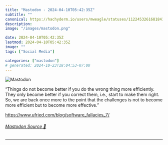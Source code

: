 ```yaml
---
title: "Mastodon - 2024-04-10T05:42:35Z"
subtitle: ""
canonical: https://hachyderm.io/users/mweagle/statuses/112245326168184101
description:
image: "/images/mastodon.png"

date: 2024-04-10T05:42:35Z
lastmod: 2024-04-10T05:42:35Z
image: ""
tags: ["Social Media"]

categories: ["mastodon"]
# generated: 2024-10-23T18:04:53-07:00
---
```

![Mastodon](/images/mastodon.png)

<p>“Things do not become better if you do the wrong thing more efficiently. They only become better if you correct them, i.e., start to make them right. So, we are back once more to the point that the challenges is not to become more efficient but to become more effective.”</p><p><a href="https://www.ufried.com/blog/software_fallacies_7/" target="_blank" rel="nofollow noopener noreferrer" translate="no"><span class="invisible">https://www.</span><span class="ellipsis">ufried.com/blog/software_falla</span><span class="invisible">cies_7/</span></a></p>


###### [Mastodon Source 🐘](https://hachyderm.io/@mweagle/112245326168184101)

___
